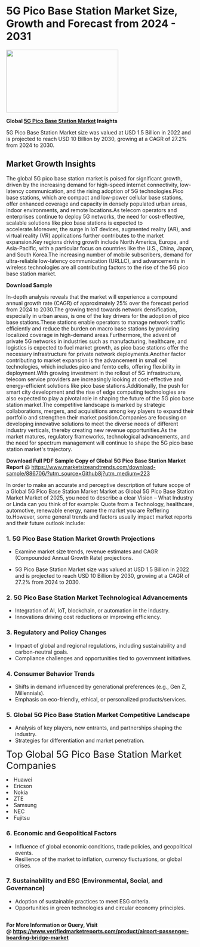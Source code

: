 <H1>5G Pico Base Station Market Size, Growth and Forecast from 2024 - 2031</H1><img class="aligncenter size-medium wp-image-584254" src="https://thirdeyenews.in/wp-content/uploads/2024/09/Global-Market-Research-300x168.jpeg" alt="" width="300" height="168" /><p><strong>Global&nbsp;<a href="https://www.marketsizeandtrends.com/download-sample/886706/?utm_source=Github8j?utm_medium=223">5G Pico Base Station Market</a> Insights</strong></p><p>5G Pico Base Station Market size was valued at USD 1.5 Billion in 2022 and is projected to reach USD 10 Billion by 2030, growing at a CAGR of 27.2% from 2024 to 2030.</p><p><h2>Market Growth Insights</h2> <p>The global 5G pico base station market is poised for significant growth, driven by the increasing demand for high-speed internet connectivity, low-latency communication, and the rising adoption of 5G technologies.Pico base stations, which are compact and low-power cellular base stations, offer enhanced coverage and capacity in densely populated urban areas, indoor environments, and remote locations.As telecom operators and enterprises continue to deploy 5G networks, the need for cost-effective, scalable solutions like pico base stations is expected to accelerate.Moreover, the surge in IoT devices, augmented reality (AR), and virtual reality (VR) applications further contributes to the market expansion.Key regions driving growth include North America, Europe, and Asia-Pacific, with a particular focus on countries like the U.S., China, Japan, and South Korea.The increasing number of mobile subscribers, demand for ultra-reliable low-latency communication (URLLC), and advancements in wireless technologies are all contributing factors to the rise of the 5G pico base station market.</p> <p><strong>Download Sample</strong></p> <p>In-depth analysis reveals that the market will experience a compound annual growth rate (CAGR) of approximately 25% over the forecast period from 2024 to 2030.The growing trend towards network densification, especially in urban areas, is one of the key drivers for the adoption of pico base stations.These stations enable operators to manage network traffic efficiently and reduce the burden on macro base stations by providing localized coverage in high-demand areas.Furthermore, the advent of private 5G networks in industries such as manufacturing, healthcare, and logistics is expected to fuel market growth, as pico base stations offer the necessary infrastructure for private network deployments.Another factor contributing to market expansion is the advancement in small cell technologies, which includes pico and femto cells, offering flexibility in deployment.With growing investment in the rollout of 5G infrastructure, telecom service providers are increasingly looking at cost-effective and energy-efficient solutions like pico base stations.Additionally, the push for smart city development and the rise of edge computing technologies are also expected to play a pivotal role in shaping the future of the 5G pico base station market.The competitive landscape is marked by strategic collaborations, mergers, and acquisitions among key players to expand their portfolio and strengthen their market position.Companies are focusing on developing innovative solutions to meet the diverse needs of different industry verticals, thereby creating new revenue opportunities.As the market matures, regulatory frameworks, technological advancements, and the need for spectrum management will continue to shape the 5G pico base station market's trajectory.</p> <p><span class=""><strong>Download Full PDF Sample Copy of Global 5G Pico Base Station Market Report</strong> @ <a href="https://www.marketsizeandtrends.com/download-sample/886706/?utm_source=Github8j?utm_medium=223" target="_blank">https://www.marketsizeandtrends.com/download-sample/886706/?utm_source=Github8j?utm_medium=223</a></span></p><p>In order to make an accurate and perceptive description of future scope of a Global&nbsp;5G Pico Base Station Market Market as Global&nbsp;5G Pico Base Station Market Market of 2025, you need to describe a clear Vision &ndash; What Industry or Linda can you think of for example: Quote from a Technology, healthcare, automotive, renewable energy, name the market you are Reffering to.However, some general trends and factors usually impact market reports and their future outlook include:</p><h3>1.&nbsp;<strong>5G Pico Base Station Market Growth Projections</strong></h3><ul><li>Examine market size trends, revenue estimates and CAGR (Compounded Annual Growth Rate) projections.</li><li><p>5G Pico Base Station Market size was valued at USD 1.5 Billion in 2022 and is projected to reach USD 10 Billion by 2030, growing at a CAGR of 27.2% from 2024 to 2030.</p></li></ul><h3>2.&nbsp;<strong>5G Pico Base Station Market Technological Advancements</strong></h3><ul><li>Integration of AI, IoT, blockchain, or automation in the industry.</li><li>Innovations driving cost reductions or improving efficiency.</li></ul><h3>3.&nbsp;<strong>Regulatory and Policy Changes</strong></h3><ul><li>Impact of global and regional regulations, including sustainability and carbon-neutral goals.</li><li>Compliance challenges and opportunities tied to government initiatives.</li></ul><h3>4.&nbsp;<strong>Consumer Behavior Trends</strong></h3><ul><li>Shifts in demand influenced by generational preferences (e.g., Gen Z, Millennials).</li><li>Emphasis on eco-friendly, ethical, or personalized products/services.</li></ul><h3>5.&nbsp;<strong>Global 5G Pico Base Station Market Competitive Landscape</strong></h3><ul><li>Analysis of key players, new entrants, and partnerships shaping the industry.</li><li>Strategies for differentiation and market penetration.</li></ul><p data-pm-slice="1 1 []"><span style="color: inherit; font-family: inherit; font-size: 25px;">Top Global 5G Pico Base Station Market Companies</span></p><div class="" data-test-id=""><p><li>Huawei</li><li> Ericson</li><li> Nokia</li><li> ZTE</li><li> Samsung</li><li> NEC</li><li> Fujitsu</li></p></div><h3>6.&nbsp;<strong>Economic and Geopolitical Factors</strong></h3><ul><li>Influence of global economic conditions, trade policies, and geopolitical events.</li><li>Resilience of the market to inflation, currency fluctuations, or global crises.</li></ul><h3>7.&nbsp;<strong>Sustainability and ESG (Environmental, Social, and Governance)</strong></h3><ul><li>Adoption of sustainable practices to meet ESG criteria.</li><li>Opportunities in green technologies and circular economy principles.</li></ul><h2><strong style="font-size: 14px;">For More Information or Query, Visit @&nbsp;</strong><a style="background-color: #ffffff; font-size: 14px;" href="https://www.marketsizeandtrends.com/report/5g-pico-base-station-market/" target="_blank">https://www.verifiedmarketreports.com/product/airport-passenger-boarding-bridge-market</a></h2>